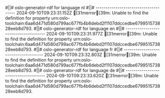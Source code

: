 #||# oslo-generator-rdf for language nl
#||# -------------------------------------
2024-09-10T09:23:31.152Z [31merror[39m: Unable to find the definition for property urn:oslo-toolchain:6aa6d471d580d799ac677fb4b6debd2f1107ddccedbe679951573828eeb8d793.
#||# oslo-generator-rdf for language en
#||# -------------------------------------
2024-09-10T09:23:31.977Z [31merror[39m: Unable to find the definition for property urn:oslo-toolchain:6aa6d471d580d799ac677fb4b6debd2f1107ddccedbe679951573828eeb8d793.
#||# oslo-generator-rdf for language fr
#||# -------------------------------------
2024-09-10T09:23:32.803Z [31merror[39m: Unable to find the definition for property urn:oslo-toolchain:6aa6d471d580d799ac677fb4b6debd2f1107ddccedbe679951573828eeb8d793.
#||# oslo-generator-rdf for language de
#||# -------------------------------------
2024-09-10T09:23:33.620Z [31merror[39m: Unable to find the definition for property urn:oslo-toolchain:6aa6d471d580d799ac677fb4b6debd2f1107ddccedbe679951573828eeb8d793.
